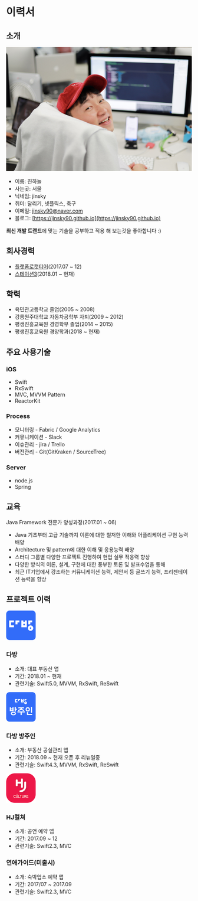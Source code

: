 # 이력서

## 소개
![프로필이미지](https://github.com/jinsky90/Resume/raw/master/images/profile.jpeg)
- 이름: 진하늘
- 사는곳: 서울
- 닉네임: jinsky
- 취미: 달리기, 넷플릭스, 축구
- 이메일: [jinsky90@naver.com](jinsky90@naver.com)
- 블로그: [https://jinsky90.github.io](https://jinsky90.github.io)

**최신 개발 트랜드**에 맞는 기술을 공부하고 적용 해 보는것을 좋아합니다 :)

## 회사경력
- [플랫폼로캣티어](https://www.rocateer.com)(2017.07 ~ 12)
- [스테이션3](https://www.station3.co.kr)(2018.01 ~ 현재)

## 학력
- 육민관고등학교 졸업(2005 ~ 2008)
- 강릉원주대학교 자동차공학부 자퇴(2009 ~ 2012)
- 평생진흥교육원 경영학부 졸업(2014 ~ 2015)
- 평생진흥교육원 경양학과(2018 ~ 현재)

## 주요 사용기술

### iOS
- Swift
- RxSwift
- MVC, MVVM Pattern
- ReactorKit

### Process
- 모니터링 - Fabric / Google Analytics
- 커뮤니케이션 - Slack
- 이슈관리 - jira / Trello
- 버전관리 - Git(GitKraken / SourceTree)

### Server
- node.js
- Spring

## 교육
Java Framework 전문가 양성과정(2017.01 ~ 06)
- Java 기초부터 고급 기술까지 이론에 대한 철저한 이해와 어플리케이션 구현 능력 배양
- Architecture 및 pattern에 대한 이해 및 응용능력 배양
- 스터디 그룹별 다양한 프로젝트 진행하여 현업 실무 적응력 향상
- 다양한 방식의 이론, 설계, 구현에 대한 풍부한 토론 및 발표수업을 통해
- 최근 IT기업에서 강조하는 커뮤니케이션 능력, 제안서 등 글쓰기 능력, 프리젠테이션 능력을 향상

## 프로젝트 이력

<img src='./images/dabang.png' width="80" />

### 다방
- 소개: 대표 부동산 앱
- 기간: 2018.01 ~ 현재
- 관련기술: Swift5.0, MVVM, RxSwift, ReSwift

<img src='./images/dabangOwner.png' width="80" />

### 다방 방주인
- 소개: 부동산 공실관리 앱
- 기간: 2018.09 ~ 현재 오픈 후 리뉴얼중
- 관련기술: Swift4.3, MVVM, RxSwift, ReSwift

<img src='./images/hjCulture.png' width="80" />

### HJ컬쳐
- 소개: 공연 예약 앱
- 기간: 2017.09 ~ 12
- 관련기술: Swift2.3, MVC

### 연애가이드(미출시)
- 소개: 숙박업소 예약 앱
- 기간: 2017/07 ~ 2017.09
- 관련기술: Swift2.3, MVC
